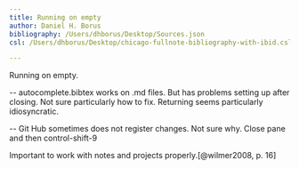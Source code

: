 ```yaml
---
title: Running on empty
author: Daniel H. Borus
bibliography: /Users/dhborus/Desktop/Sources.json
csl: /Users/dhborus/Desktop/chicago-fullnote-bibliography-with-ibid.csl

---
```

Running on empty.


-- autocomplete.bibtex works on .md files. But has problems setting up after closing. Not sure particularly how to fix. Returning seems particularly idiosyncratic.

-- Git Hub sometimes does not register changes. Not sure why. Close pane and then control-shift-9

Important to work with notes and projects properly.[@wilmer2008, p. 16]
